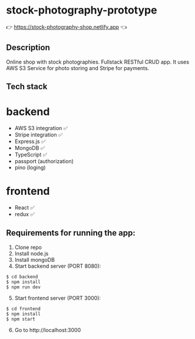 # stock-photography-prototype
👉 https://stock-photography-shop.netlify.app 👈
## Description
Online shop with stock photographies. Fullstack RESTful CRUD app. It uses AWS S3 Service for photo storing and Stripe for payments.

## Tech stack
# backend
- AWS S3 integration ✅
- Stripe integration ✅
- Express.js ✅
- MongoDB ✅
- TypeScript ✅
- passport (authorization)
- pino (loging)

# frontend
- React ✅
- redux ✅

## Requirements for running the app:
1. Clone repo
2. Install node.js
3. Install mongoDB
4. Start backend server (PORT 8080):
```
$ cd backend
$ npm install
$ npm run dev
```
5. Start frontend server (PORT 3000):
```
$ cd frontend
$ npm install
$ npm start
```
6. Go to http://localhost:3000
